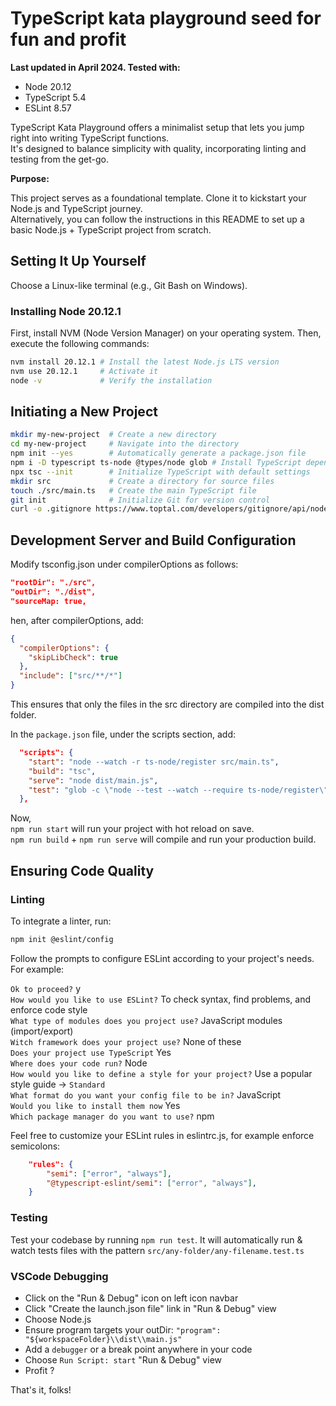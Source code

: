 # TypeScript kata playground seed for fun and profit


**Last updated in April 2024. Tested with:**

- Node 20.12
- TypeScript 5.4
- ESLint 8.57

TypeScript Kata Playground offers a minimalist setup that lets you jump right into writing TypeScript functions.  
It's designed to balance simplicity with quality, incorporating linting and testing from the get-go.



**Purpose:**

This project serves as a foundational template. Clone it to kickstart your Node.js and TypeScript journey.  
Alternatively, you can follow the instructions in this README to set up a basic Node.js + TypeScript project from scratch.

## Setting It Up Yourself

Choose a Linux-like terminal (e.g., Git Bash on Windows).

### Installing Node 20.12.1

First, install NVM (Node Version Manager) on your operating system. Then, execute the following commands:
```sh
nvm install 20.12.1 # Install the latest Node.js LTS version
nvm use 20.12.1     # Activate it
node -v             # Verify the installation
```

## Initiating a New Project

```sh
mkdir my-new-project  # Create a new directory
cd my-new-project     # Navigate into the directory
npm init --yes        # Automatically generate a package.json file
npm i -D typescript ts-node @types/node glob # Install TypeScript dependencies
npx tsc --init        # Initialize TypeScript with default settings
mkdir src             # Create a directory for source files
touch ./src/main.ts   # Create the main TypeScript file
git init              # Initialize Git for version control
curl -o .gitignore https://www.toptal.com/developers/gitignore/api/node # Generate a .gitignore file for Node projects
```

## Development Server and Build Configuration

Modify tsconfig.json under compilerOptions as follows:

```json
"rootDir": "./src",
"outDir": "./dist",
"sourceMap: true,
 ```

hen, after compilerOptions, add:

```json
{
  "compilerOptions": {
    "skipLibCheck": true
  },
  "include": ["src/**/*"]
}

```
This ensures that only the files in the src directory are compiled into the dist folder.

In the `package.json` file, under the scripts section, add:
```json
  "scripts": {
    "start": "node --watch -r ts-node/register src/main.ts",
    "build": "tsc",
    "serve": "node dist/main.js",
    "test": "glob -c \"node --test --watch --require ts-node/register\" \"./src/**/*.ts\""
  },
```

Now,  
`npm run start`  will run your project with hot reload on save.  
`npm run build` + `npm run serve` will compile and run your production build.


## Ensuring Code Quality

### Linting

To integrate a linter, run:
```sh
npm init @eslint/config
```

Follow the prompts to configure ESLint according to your project's needs. For example:

`Ok to proceed?` y  
`How would you like to use ESLint?` To check syntax, find problems, and enforce code style  
`What type of modules does you project use?` JavaScript modules (import/export)  
`Witch framework does your project use?` None of these  
`Does your project use TypeScript` Yes  
`Where does your code run?` Node  
`How would you like to define a style for your project?` Use a popular style guide -> `Standard`  
`What format do you want your config file to be in?` JavaScript  
`Would you like to install them now` Yes  
`Which package manager do you want to use?` npm  

Feel free to customize your ESLint rules in eslintrc.js, for example enforce semicolons:
```json
    "rules": {
        "semi": ["error", "always"],
        "@typescript-eslint/semi": ["error", "always"],
    }
```

### Testing

Test your codebase by running `npm run test`.
It will automatically run & watch tests files with the pattern `src/any-folder/any-filename.test.ts`

### VSCode Debugging

- Click on the "Run & Debug" icon on left icon navbar
- Click "Create the launch.json file" link in "Run & Debug" view
- Choose Node.js
- Ensure program targets your outDir:  `"program": "${workspaceFolder}\\dist\\main.js"`
- Add a `debugger` or a break point anywhere in your code
- Choose `Run Script: start` "Run & Debug" view
- Profit ?


That's it, folks!